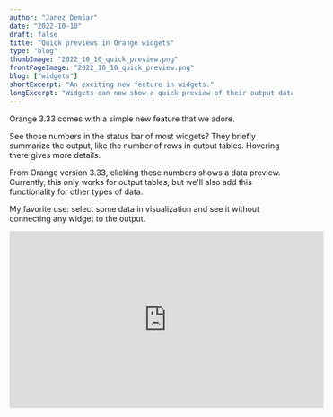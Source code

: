 ```yaml
---
author: "Janez Demšar"
date: "2022-10-10"
draft: false
title: "Quick previews in Orange widgets"
type: "blog"
thumbImage: "2022_10_10_quick_preview.png"
frontPageImage: "2022_10_10_quick_preview.png"
blog: ["widgets"]
shortExcerpt: "An exciting new feature in widgets."
longExcerpt: "Widgets can now show a quick preview of their output data."
---
```


Orange 3.33 comes with a simple new feature that we adore.

See those numbers in the status bar of most widgets? They briefly summarize the output, like the number of rows in output tables. Hovering there gives more details.

From Orange version 3.33, clicking these numbers shows a data preview. Currently, this only works for output tables, but we'll also add this functionality for other types of data.

My favorite use: select some data in visualization and see it without connecting any widget to the output.

<iframe width="560" height="315" src="https://www.youtube.com/embed/WUhvpYk3gwY?playlist=WUhvpYk3gwY&loop=1&autoplay=1" title="YouTube video player" frameborder="0" allow="accelerometer; autoplay; clipboard-write; encrypted-media; gyroscope; picture-in-picture" allowfullscreen></iframe>
